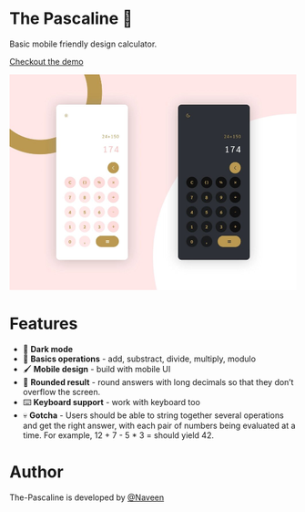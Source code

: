 # The Pascaline 🧮
Basic mobile friendly design calculator.

[Checkout the demo](https://peaceful-panda.netlify.app/)

[![Image of Calc](preview.jpg)](https://peaceful-panda.netlify.app/)



# Features

- 📱 **Dark mode**
- 🧮 **Basics operations** - add, substract, divide, multiply, modulo
- 🖌️ **Mobile design** - build with mobile UI 
- 🫠 **Rounded result** - round answers with long decimals so that they don’t overflow the screen.
- ⌨️  **Keyboard support** - work with keyboard too
- 💀 **Gotcha** - Users should be able to string together several operations and get the right answer, with each pair of numbers being evaluated at a time. For example, 12 + 7 - 5 * 3 = should yield 42. 

# Author

The-Pascaline is developed by [@Naveen](https://github.com/claymeers)